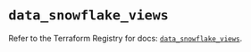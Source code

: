 # `data_snowflake_views`

Refer to the Terraform Registry for docs: [`data_snowflake_views`](https://registry.terraform.io/providers/snowflake-labs/snowflake/1.0.5/docs/data-sources/views).
